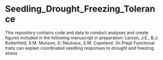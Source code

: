 # Seedling_Drought_Freezing_Tolerance
This repository contains code and data to conduct analyses and create figures included  in the following manuscript in preparation: Larson, J.E., B.J. Butterfield, S.M. Munson, D. Neuhaus, S.M. Copeland. (In Prep) Functional traits can explain coordinated seedling responses to drought and freezing stress
